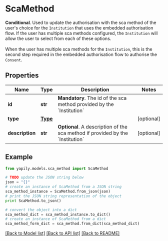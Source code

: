 # ScaMethod

__Conditional__. Used to update the authorisation with the sca method of the user's choice for the `Institution` that uses the embedded authorisation flow. If the user has multiple sca methods configured, the `Institution` will allow the user to select from each of these options. <br><br>When the user has multiple sca methods for the `Institution`, this is the second step required in the embedded authorisation flow to authorise the `Consent`.

## Properties

Name | Type | Description | Notes
------------ | ------------- | ------------- | -------------
**id** | **str** | __Mandatory__. The id of the sca method provided by the &#x60;Institution&#x60; | 
**type** | [**Type**](Type.md) |  | [optional] 
**description** | **str** | __Optional__. A description of the sca method if provided by the &#x60;Institution&#x60; | [optional] 

## Example

```python
from yapily.models.sca_method import ScaMethod

# TODO update the JSON string below
json = "{}"
# create an instance of ScaMethod from a JSON string
sca_method_instance = ScaMethod.from_json(json)
# print the JSON string representation of the object
print ScaMethod.to_json()

# convert the object into a dict
sca_method_dict = sca_method_instance.to_dict()
# create an instance of ScaMethod from a dict
sca_method_form_dict = sca_method.from_dict(sca_method_dict)
```
[[Back to Model list]](../README.md#documentation-for-models) [[Back to API list]](../README.md#documentation-for-api-endpoints) [[Back to README]](../README.md)


